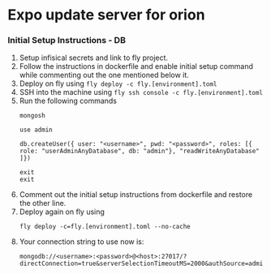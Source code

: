 # Expo update server for orion

### Initial Setup Instructions - DB
1. Setup infisical secrets and link to fly project.
2. Follow the instructions in dockerfile and enable initial setup command while commenting out the one mentioned below it.
3. Deploy on fly using `fly deploy -c fly.[environment].toml`
4. SSH into the machine using `fly ssh console -c fly.[environment].toml`
5. Run the following commands
    ```
    mongosh

    use admin

    db.createUser({ user: "<username>", pwd: "<password>", roles: [{ role: "userAdminAnyDatabase", db: "admin"}, "readWriteAnyDatabase" ]})

    exit
    exit
    ```
6. Comment out the initial setup instructions from dockerfile and restore the other line.
7. Deploy again on fly using 
    ```
    fly deploy -c=fly.[environment].toml --no-cache
    ```
8. Your connection string to use now is:
    ```
    mongodb://<username>:<password>@<host>:27017/?directConnection=true&serverSelectionTimeoutMS=2000&authSource=admin&appName=mongosh+2.3.0
    ```